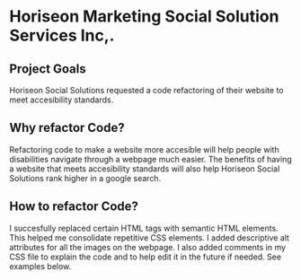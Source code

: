 





<h1>Horiseon Marketing Social Solution Services Inc,.</h1>



## Project Goals

Horiseon Social Solutions requested a code refactoring of their website to meet accesibility standards. 

## Why refactor Code?

Refactoring code to make a website more accesible will help people with disabilities navigate through a webpage much easier. The benefits of having a website that meets accesibility standards will also help Horiseon Social Solutions rank higher in a google search.

## How to refactor Code?

I succesfully replaced certain HTML tags with semantic HTML elements. This helped me consolidate repetitive CSS elements. I added descriptive alt attributes for all the images on the webpage. I also added comments in my CSS file to explain the code and to help edit it in the 
future if needed. See examples below. 